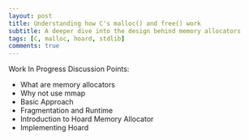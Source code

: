 ```yaml
---
layout: post
title: Understanding how C's malloc() and free() work
subtitle: A deeper dive into the design behind memory allocators
tags: [C, malloc, hoard, stdlib]
comments: true
---
```


Work In Progress
Discussion Points:
* What are memory allocators
* Why not use mmap
* Basic Approach
* Fragmentation and Runtime
* Introduction to Hoard Memory Allocator
* Implementing Hoard
